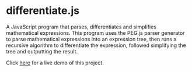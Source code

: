 # differentiate.js

A JavaScript program that parses, differentiates and simplifies mathematical expressions.
This program uses the PEG.js parser generator to parse mathematical
expressions into an expression tree, then runs a recursive algorithm to
differentiate the expression, followed simplifying the tree and outputting the result.

Click [here](https://printfn.github.io/differentiate.js/index.html) for a live demo of this project.
